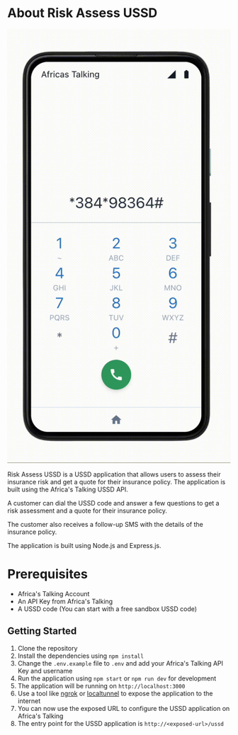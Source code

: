 # About Risk Assess USSD

![demo.gif](./assets/demo.gif)

Risk Assess USSD is a USSD application that allows users to assess their insurance risk and get a quote for their insurance policy.
The application is built using the Africa's Talking USSD API.

A customer can dial the USSD code and answer a few questions to get a risk assessment and a quote for their insurance policy.

The customer also receives a follow-up SMS with the details of the insurance policy.

The application is built using Node.js and Express.js.

# Prerequisites

- Africa's Talking Account
- An API Key from Africa's Talking
- A USSD code (You can start with a free sandbox USSD code)

## Getting Started

1. Clone the repository
2. Install the dependencies using `npm install`
3. Change the `.env.example` file to `.env` and add your Africa's Talking API Key and username
4. Run the application using `npm start` or `npm run dev` for development
5. The application will be running on `http://localhost:3000`
6. Use a tool like [ngrok](https://ngrok.com/) or [localtunnel](https://localtunnel.github.io/www/) to expose the application to the internet
7. You can now use the exposed URL to configure the USSD application on Africa's Talking
8. The entry point for the USSD application is `http://<exposed-url>/ussd`
